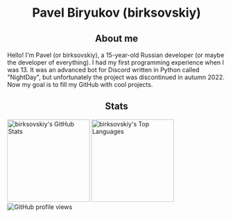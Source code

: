 <h1 align="center">Pavel Biryukov (birksovskiy)</h1>

<h2 align="center">About me</h2>
Hello! I'm Pavel (or birksovskiy), a 15-year-old Russian developer (or maybe the developer of everything). I had my first programming experience when I was 13. It was an advanced bot for Discord written in Python called "NightDay", but unfortunately the project was discontinued in autumn 2022. Now my goal is to fill my GitHub with cool projects.

<h2 align="center">Stats</h2>
<a href="https://github.com/anuraghazra/github-readme-stats"><img alt="birksovskiy's GitHub Stats" src="https://github-readme-stats.vercel.app/api?username=birksovskiy&title_color=9ccfd8&icon_color=ea9a97&text_color=e0def4&bg_color=232136&show_icons=true" height="190"></img></a>
<a href="https://github.com/anuraghazra/github-readme-stats"><img alt="birksovskiy's Top Languages" src="https://github-readme-stats.vercel.app/api/top-langs?username=birksovskiy&title_color=9ccfd8&icon_color=ea9a97&text_color=e0def4&bg_color=232136&layout=donut" height="190"></img></a>
<img alt="GitHub profile views" src="https://komarev.com/ghpvc/?username=birksovskiy&color=9400d3"></img>
